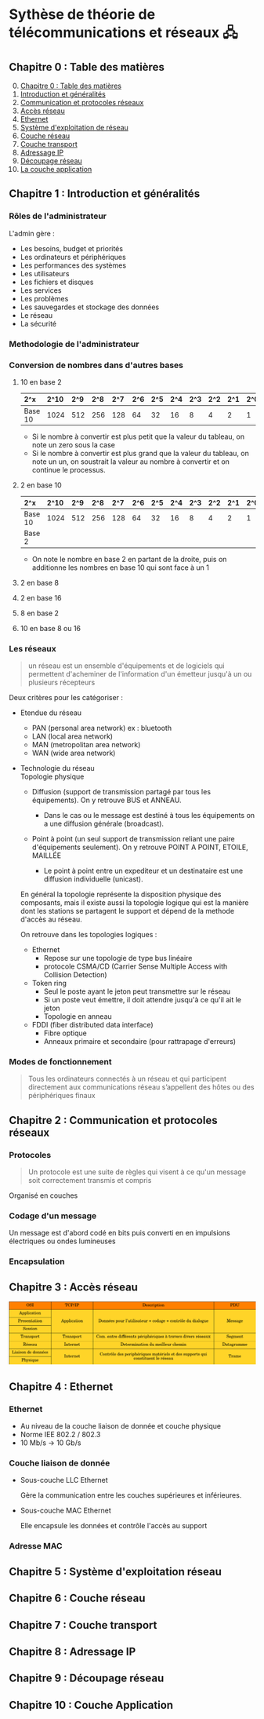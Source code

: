 # Sythèse de théorie de télécommunications et réseaux 🖧
## Chapitre 0 : Table des matières <a name="0"></a>

0. [Chapitre 0 : Table des matières](#0)
1. [Introduction et généralités](#1)
2. [Communication et protocoles réseaux](#2)
3. [Accès réseau](#3)
4. [Ethernet](#4)
5. [Système d'exploitation de réseau](#5)
5. [Couche réseau](#6)
5. [Couche transport](#7)
5. [Adressage IP](#8)
5. [Découpage réseau](#9)
5. [La couche application](#10)

## Chapitre 1 : Introduction et généralités <a name="1"></a>

### Rôles de l'administrateur

L'admin gère :
* Les besoins, budget et priorités
* Les ordinateurs et périphériques
* Les performances des systèmes
* Les utilisateurs
* Les fichiers et disques
* Les services
* Les problèmes
* Les sauvegardes et stockage des données
* Le réseau
* La sécurité

### Methodologie de l'administrateur

### Conversion de nombres dans d'autres bases

1) 10 en base 2    
  
      | 2^x | 2^10 | 2^9 | 2^8 | 2^7 | 2^6 | 2^5 | 2^4 | 2^3 | 2^2 | 2^1 | 2^0 |
      | ---  | ---- | --- |---  | ---- | --- |---  | ---- | --- |---  | ---- | --- |
      | Base 10 | 1024 | 512 | 256 | 128 | 64 | 32 | 16 | 8 | 4 | 2 | 1 |
  
    * Si le nombre à convertir est plus petit que la valeur du tableau, on note un zero sous la case
    * Si le nombre à convertir est plus grand que la valeur du tableau, on note un un, on soustrait la valeur au nombre à convertir et on continue le processus.
  
2) 2 en base 10
  
      | 2^x | 2^10 | 2^9 | 2^8 | 2^7 | 2^6 | 2^5 | 2^4 | 2^3 | 2^2 | 2^1 | 2^0 |
      | ---  | ---- | --- |---  | ---- | --- |---  | ---- | --- |---  | ---- | --- |
      | Base 10 | 1024 | 512 | 256 | 128 | 64 | 32 | 16 | 8 | 4 | 2 | 1 |
      | Base 2 |  |  |  |  |  |  |  |  |  |  |  |

    * On note le nombre en base 2 en partant de la droite, puis on additionne les nombres en base 10 qui sont face à un 1
      
4) 2 en base 8
5) 2 en base 16
6) 8 en base 2
7) 10 en base 8 ou 16

### Les réseaux 

>un réseau est un ensemble d'équipements et de logiciels qui permettent d'acheminer de l'information d'un émetteur jusqu'à un ou plusieurs récepteurs

Deux critères pour les catégoriser :
* Etendue du réseau
    * PAN (personal area network) ex : bluetooth
    * LAN (local area network)
    * MAN (metropolitan area network)
    * WAN (wide area network)
* Technologie du réseau     
    Topologie physique
    * Diffusion (support de transmission partagé par tous les équipements). On y retrouve BUS et ANNEAU.
        * Dans le cas ou le message est destiné à tous les équipements on a une diffusion générale (broadcast).

    * Point à point (un seul support de transmission reliant une paire d'équipements seulement). On y retrouve POINT A POINT, ETOILE, MAILLÉE
        * Le point à point entre un expediteur et un destinataire est une diffusion individuelle (unicast).

    En général la topologie représente la disposition physique des composants, mais il existe aussi la topologie logique qui est la manière dont les stations se partagent le support et dépend de la methode d'accès au réseau.

    On retrouve dans les topologies logiques :
    * Ethernet
        * Repose sur une topologie de type bus linéaire
        * protocole CSMA/CD (Carrier Sense Multiple Access
with Collision Detection)
    * Token ring
        * Seul le poste ayant le jeton peut transmettre sur le réseau
        * Si un poste veut émettre, il doit attendre jusqu'à ce qu'il ait le jeton
        * Topologie en anneau
    * FDDI (fiber distributed data interface)
        * Fibre optique
        * Anneaux primaire et secondaire (pour rattrapage d'erreurs)

### Modes de fonctionnement 

> Tous les ordinateurs connectés à un réseau et qui participent directement aux communications
réseau s’appellent des hôtes ou des périphériques finaux


## Chapitre 2 : Communication et protocoles réseaux <a name="2"></a>

### Protocoles

>Un protocole est une suite de règles qui visent à ce qu'un message soit correctement transmis et compris

Organisé en couches

### Codage d'un message 

Un message est d'abord codé en bits puis converti en en impulsions électriques ou ondes lumineuses

### Encapsulation 

## Chapitre 3 : Accès réseau <a name="3"></a>

![Alt text](assets/Diagrammes/image.png)

## Chapitre 4 : Ethernet <a name="4"></a>

### Ethernet

* Au niveau de la couche liaison de donnée et couche physique
* Norme IEE 802.2 / 802.3 
* 10 Mb/s -> 10 Gb/s

### Couche liaison de donnée

* Sous-couche LLC Ethernet

    Gère la communication entre les couches supérieures et inférieures.
* Sous-couche MAC Ethernet

    Elle encapsule les données et contrôle l'accès au support

### Adresse MAC

## Chapitre 5 : Système d'exploitation réseau <a name="5"></a>



## Chapitre 6 : Couche réseau <a name="6"></a>



## Chapitre 7 : Couche transport <a name="7"></a>


## Chapitre 8 : Adressage IP <a name="8"></a>


## Chapitre 9 : Découpage réseau <a name="9"></a>


## Chapitre 10 : Couche Application <a name="10"></a>

